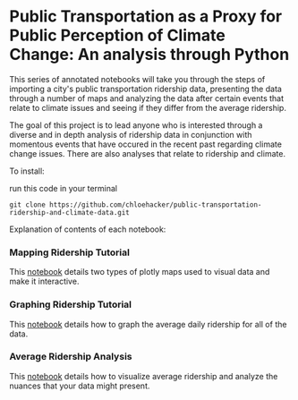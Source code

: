 # Public Transportation as a Proxy for Public Perception of Climate Change: An analysis through Python

This series of annotated notebooks will take you through the steps of importing a city's public transportation ridership data, presenting the data through a number of maps and analyzing the data after certain events that relate to climate issues and seeing if they differ from the average ridership.

The goal of this project is to lead anyone who is interested through a diverse and in depth analysis of ridership data in conjunction with momentous events that have occured in the recent past regarding climate change issues. There are also analyses that relate to ridership and climate.



To install:

run this code in your terminal

```git clone https://github.com/chloehacker/public-transportation-ridership-and-climate-data.git ```

Explanation of contents of each notebook:

### Mapping Ridership Tutorial

This [notebook](http://nbviewer.jupyter.org/github/chloehacker/public-transportation-ridership-and-climate-data/blob/master/notebooks/Mapping%20Ridership%20tutorial.ipynb) details two types of plotly maps used to visual data and make it interactive.

### Graphing Ridership Tutorial

This [notebook](https://nbviewer.jupyter.org/github/chloehacker/public-transportation-ridership-and-climate-data/blob/master/notebooks/Graphing%20ridership%20tutorial.ipynb) details how to graph the average daily ridership for all of the data.

### Average Ridership Analysis

This [notebook](https://nbviewer.jupyter.org/github/chloehacker/public-transportation-ridership-and-climate-data/blob/master/notebooks/Average%20Ridership%20Analysis.ipynb) details how to visualize average ridership and analyze the nuances that your data might present.
